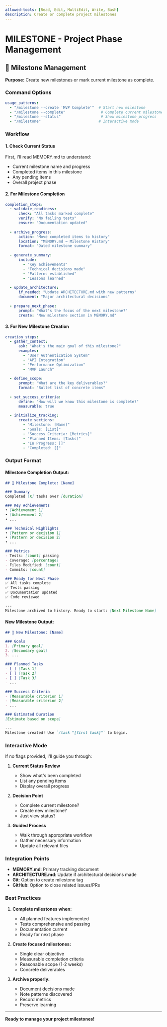 ```yaml
---
allowed-tools: [Read, Edit, MultiEdit, Write, Bash]
description: Create or complete project milestones
---
```


# MILESTONE - Project Phase Management
<!-- META:command:milestone -->
<!-- META:version:1.0 -->

## 🎯 Milestone Management

**Purpose:** Create new milestones or mark current milestone as complete.

### Command Options

```yaml
usage_patterns:
  - "/milestone --create 'MVP Complete'"  # Start new milestone
  - "/milestone --complete"                # Complete current milestone
  - "/milestone --status"                  # Show milestone progress
  - "/milestone"                          # Interactive mode
```

### Workflow

#### 1. Check Current Status
First, I'll read MEMORY.md to understand:
- Current milestone name and progress
- Completed items in this milestone
- Any pending items
- Overall project phase

#### 2. For Milestone Completion

<!-- DATA:completion-workflow:START -->
```yaml
completion_steps:
  - validate_readiness:
      check: "All tasks marked complete"
      verify: "No failing tests"
      ensure: "Documentation updated"
  
  - archive_progress:
      action: "Move completed items to history"
      location: "MEMORY.md → Milestone History"
      format: "Dated milestone summary"
  
  - generate_summary:
      include:
        - "Key achievements"
        - "Technical decisions made"
        - "Patterns established"
        - "Lessons learned"
  
  - update_architecture:
      if_needed: "Update ARCHITECTURE.md with new patterns"
      document: "Major architectural decisions"
  
  - prepare_next_phase:
      prompt: "What's the focus of the next milestone?"
      create: "New milestone section in MEMORY.md"
```
<!-- DATA:completion-workflow:END -->

#### 3. For New Milestone Creation

<!-- DATA:creation-workflow:START -->
```yaml
creation_steps:
  - gather_context:
      ask: "What's the main goal of this milestone?"
      examples:
        - "User Authentication System"
        - "API Integration"
        - "Performance Optimization"
        - "MVP Launch"
  
  - define_scope:
      prompt: "What are the key deliverables?"
      format: "Bullet list of concrete items"
  
  - set_success_criteria:
      define: "How will we know this milestone is complete?"
      measurable: true
  
  - initialize_tracking:
      create_sections:
        - "Milestone: [Name]"
        - "Goals: [List]"
        - "Success Criteria: [Metrics]"
        - "Planned Items: [Tasks]"
        - "In Progress: []"
        - "Completed: []"
```
<!-- DATA:creation-workflow:END -->

### Output Format

#### Milestone Completion Output:
```markdown
## 🎉 Milestone Complete: [Name]

### Summary
Completed [X] tasks over [duration]

### Key Achievements
• [Achievement 1]
• [Achievement 2]
• ...

### Technical Highlights
• [Pattern or decision 1]
• [Pattern or decision 2]
• ...

### Metrics
- Tests: [count] passing
- Coverage: [percentage]
- Files Modified: [count]
- Commits: [count]

### Ready for Next Phase
✅ All tasks complete
✅ Tests passing
✅ Documentation updated
✅ Code reviewed

---
Milestone archived to history. Ready to start: [Next Milestone Name]
```

#### New Milestone Output:
```markdown
## 🚀 New Milestone: [Name]

### Goals
1. [Primary goal]
2. [Secondary goal]
3. ...

### Planned Tasks
- [ ] [Task 1]
- [ ] [Task 2]
- [ ] [Task 3]
- ...

### Success Criteria
- [Measurable criterion 1]
- [Measurable criterion 2]
- ...

### Estimated Duration
[Estimate based on scope]

---
Milestone created! Use `/task "[first task]"` to begin.
```

### Interactive Mode

If no flags provided, I'll guide you through:

1. **Current Status Review**
   - Show what's been completed
   - List any pending items
   - Display overall progress

2. **Decision Point**
   - Complete current milestone?
   - Create new milestone?
   - Just view status?

3. **Guided Process**
   - Walk through appropriate workflow
   - Gather necessary information
   - Update all relevant files

### Integration Points

- **MEMORY.md**: Primary tracking document
- **ARCHITECTURE.md**: Update if architectural decisions made
- **Git**: Option to create milestone tag
- **GitHub**: Option to close related issues/PRs

### Best Practices

1. **Complete milestones when:**
   - All planned features implemented
   - Tests comprehensive and passing
   - Documentation current
   - Ready for next phase

2. **Create focused milestones:**
   - Single clear objective
   - Measurable completion criteria
   - Reasonable scope (1-2 weeks)
   - Concrete deliverables

3. **Archive properly:**
   - Document decisions made
   - Note patterns discovered
   - Record metrics
   - Preserve learning

---

**Ready to manage your project milestones!**